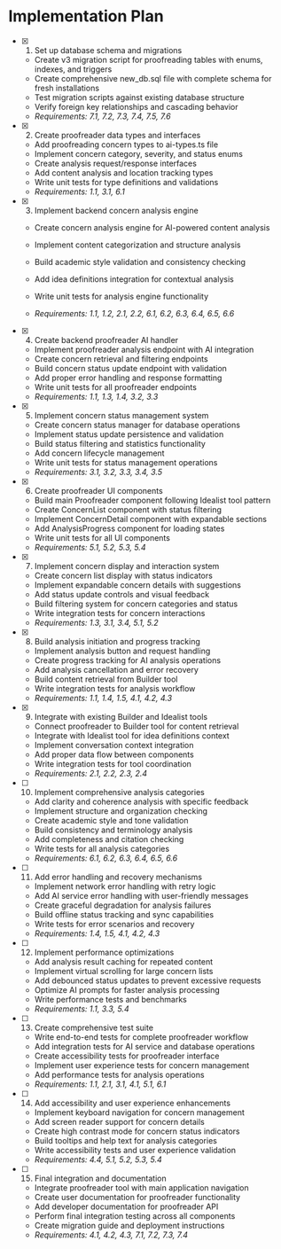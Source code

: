 # Implementation Plan

- [x] 1. Set up database schema and migrations

  - Create v3 migration script for proofreading tables with enums, indexes, and triggers
  - Create comprehensive new_db.sql file with complete schema for fresh installations
  - Test migration scripts against existing database structure
  - Verify foreign key relationships and cascading behavior
  - _Requirements: 7.1, 7.2, 7.3, 7.4, 7.5, 7.6_

- [x] 2. Create proofreader data types and interfaces

  - Add proofreading concern types to ai-types.ts file
  - Implement concern category, severity, and status enums
  - Create analysis request/response interfaces
  - Add content analysis and location tracking types
  - Write unit tests for type definitions and validations
  - _Requirements: 1.1, 3.1, 6.1_

- [x] 3. Implement backend concern analysis engine

  - Create concern analysis engine for AI-powered content analysis
  - Implement content categorization and structure analysis
  - Build academic style validation and consistency checking
  - Add idea definitions integration for contextual analysis

  - Write unit tests for analysis engine functionality
  - _Requirements: 1.1, 1.2, 2.1, 2.2, 6.1, 6.2, 6.3, 6.4, 6.5, 6.6_

- [x] 4. Create backend proofreader AI handler

  - Implement proofreader analysis endpoint with AI integration
  - Create concern retrieval and filtering endpoints
  - Build concern status update endpoint with validation
  - Add proper error handling and response formatting
  - Write unit tests for all proofreader endpoints
  - _Requirements: 1.1, 1.3, 1.4, 3.2, 3.3_

- [x] 5. Implement concern status management system

  - Create concern status manager for database operations
  - Implement status update persistence and validation
  - Build status filtering and statistics functionality
  - Add concern lifecycle management
  - Write unit tests for status management operations
  - _Requirements: 3.1, 3.2, 3.3, 3.4, 3.5_

- [x] 6. Create proofreader UI components


  - Build main Proofreader component following Idealist tool pattern
  - Create ConcernList component with status filtering
  - Implement ConcernDetail component with expandable sections
  - Add AnalysisProgress component for loading states
  - Write unit tests for all UI components
  - _Requirements: 5.1, 5.2, 5.3, 5.4_

- [x] 7. Implement concern display and interaction system












  - Create concern list display with status indicators
  - Implement expandable concern details with suggestions
  - Add status update controls and visual feedback
  - Build filtering system for concern categories and status
  - Write integration tests for concern interactions
  - _Requirements: 1.3, 3.1, 3.4, 5.1, 5.2_

- [x] 8. Build analysis initiation and progress tracking






  - Implement analysis button and request handling
  - Create progress tracking for AI analysis operations
  - Add analysis cancellation and error recovery
  - Build content retrieval from Builder tool
  - Write integration tests for analysis workflow
  - _Requirements: 1.1, 1.4, 1.5, 4.1, 4.2, 4.3_

- [x] 9. Integrate with existing Builder and Idealist tools





  - Connect proofreader to Builder tool for content retrieval
  - Integrate with Idealist tool for idea definitions context
  - Implement conversation context integration
  - Add proper data flow between components
  - Write integration tests for tool coordination
  - _Requirements: 2.1, 2.2, 2.3, 2.4_

- [ ] 10. Implement comprehensive analysis categories

  - Add clarity and coherence analysis with specific feedback
  - Implement structure and organization checking
  - Create academic style and tone validation
  - Build consistency and terminology analysis
  - Add completeness and citation checking
  - Write tests for all analysis categories
  - _Requirements: 6.1, 6.2, 6.3, 6.4, 6.5, 6.6_

- [ ] 11. Add error handling and recovery mechanisms

  - Implement network error handling with retry logic
  - Add AI service error handling with user-friendly messages
  - Create graceful degradation for analysis failures
  - Build offline status tracking and sync capabilities
  - Write tests for error scenarios and recovery
  - _Requirements: 1.4, 1.5, 4.1, 4.2, 4.3_

- [ ] 12. Implement performance optimizations

  - Add analysis result caching for repeated content
  - Implement virtual scrolling for large concern lists
  - Add debounced status updates to prevent excessive requests
  - Optimize AI prompts for faster analysis processing
  - Write performance tests and benchmarks
  - _Requirements: 1.1, 3.3, 5.4_

- [ ] 13. Create comprehensive test suite

  - Write end-to-end tests for complete proofreader workflow
  - Add integration tests for AI service and database operations
  - Create accessibility tests for proofreader interface
  - Implement user experience tests for concern management
  - Add performance tests for analysis operations
  - _Requirements: 1.1, 2.1, 3.1, 4.1, 5.1, 6.1_

- [ ] 14. Add accessibility and user experience enhancements

  - Implement keyboard navigation for concern management
  - Add screen reader support for concern details
  - Create high contrast mode for concern status indicators
  - Build tooltips and help text for analysis categories
  - Write accessibility tests and user experience validation
  - _Requirements: 4.4, 5.1, 5.2, 5.3, 5.4_

- [ ] 15. Final integration and documentation

  - Integrate proofreader tool with main application navigation
  - Create user documentation for proofreader functionality
  - Add developer documentation for proofreader API
  - Perform final integration testing across all components
  - Create migration guide and deployment instructions
  - _Requirements: 4.1, 4.2, 4.3, 7.1, 7.2, 7.3, 7.4_
